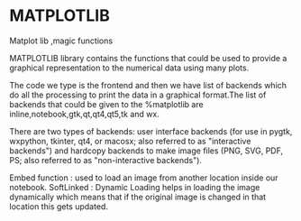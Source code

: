 # MATPLOTLIB
Matplot lib ,magic functions

MATPLOTLIB library contains the functions that could be used to provide a graphical representation to the numerical data using many plots.

The code we type is the frontend and then we have list of backends which do all the processing to print the data in a graphical format.The list of backends that could be given to the %matplotlib are inline,notebook,gtk,qt,qt4,qt5,tk and wx.

There are two types of backends: user interface backends (for use in pygtk, wxpython, tkinter, qt4, or macosx; also referred to as "interactive backends") and hardcopy backends to make image files (PNG, SVG, PDF, PS; also referred to as "non-interactive backends").

Embed function : used to load an image from another location inside our notebook.
SoftLinked : Dynamic Loading helps in loading the image dynamically which means that if the original image is changed in that location this gets updated.
